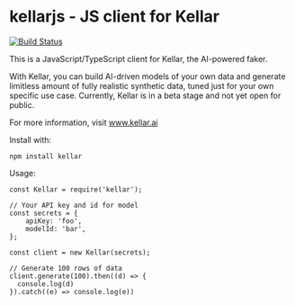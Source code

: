 # kellarjs - JS client for Kellar

[![Build Status](https://travis-ci.com/kellarai/kellarjs.svg?branch=master)](https://travis-ci.com/kellarai/kellarjs)

This is a JavaScript/TypeScript client for Kellar, the AI-powered faker. 

With Kellar, you can build AI-driven models of your own data and generate limitless amount of fully realistic synthetic data, tuned just for your own specific use case. Currently, Kellar is in a beta stage and not yet open for public. 

For more information, visit www.kellar.ai

Install with:

```
npm install kellar
```

Usage:

```
const Kellar = require('kellar');

// Your API key and id for model
const secrets = {
    apiKey: 'foo',
    modelId: 'bar',
};

const client = new Kellar(secrets);

// Generate 100 rows of data
client.generate(100).then((d) => {
  console.log(d)
}).catch((e) => console.log(e))

```
